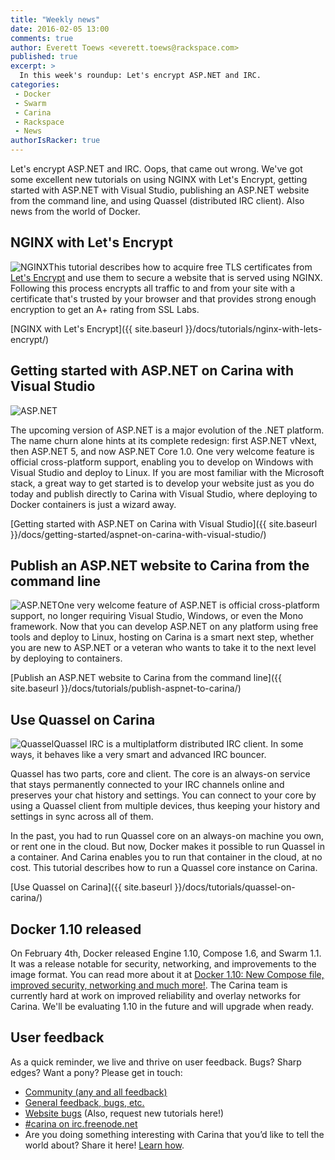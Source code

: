 ```yaml
---
title: "Weekly news"
date: 2016-02-05 13:00
comments: true
author: Everett Toews <everett.toews@rackspace.com>
published: true
excerpt: >
  In this week's roundup: Let's encrypt ASP.NET and IRC.
categories:
 - Docker
 - Swarm
 - Carina
 - Rackspace
 - News
authorIsRacker: true
---
```


Let's encrypt ASP.NET and IRC. Oops, that came out wrong. We've got some excellent new tutorials on using NGINX with Let's Encrypt, getting started with ASP.NET with Visual Studio, publishing an ASP.NET website from the command line, and using Quassel (distributed IRC client). Also news from the world of Docker.

## NGINX with Let's Encrypt

<img class="right" src="{% asset_path weekly-news/nginx.svg %}" alt="NGINX"/>This tutorial describes how to acquire free TLS certificates from [Let's Encrypt](https://letsencrypt.org/) and use them to secure a website that is served using NGINX. Following this process encrypts all traffic to and from your site with a certificate that's trusted by your browser and that provides strong enough encryption to get an A+ rating from SSL Labs.

[NGINX with Let's Encrypt]({{ site.baseurl }}/docs/tutorials/nginx-with-lets-encrypt/)

## Getting started with ASP.NET on Carina with Visual Studio

<img style="max-height: 200px; width: auto;" src="{% asset_path publish-aspnet-to-carina-with-visual-studio/carina-and-visual-studio.png %}" alt="ASP.NET"/>

The upcoming version of ASP.NET is a major evolution of the .NET platform. The name churn alone hints at its complete redesign: first ASP.NET vNext, then ASP.NET 5, and now ASP.NET Core 1.0. One very welcome feature is official cross-platform support, enabling you to develop on Windows with Visual Studio and deploy to Linux. If you are most familiar with the Microsoft stack, a great way to get started is to develop your website just as you do today and publish directly to Carina with Visual Studio, where deploying to Docker containers is just a wizard away.

[Getting started with ASP.NET on Carina with Visual Studio]({{ site.baseurl }}/docs/getting-started/aspnet-on-carina-with-visual-studio/)

## Publish an ASP.NET website to Carina from the command line

<img class="right" style="max-height: 200px; width: auto;" src="{% asset_path publish-aspnet-to-carina/aspnet-powered-by-carina.png %}" alt="ASP.NET"/>One very welcome feature of ASP.NET is official cross-platform support, no longer requiring Visual Studio, Windows, or even the Mono framework. Now that you can develop ASP.NET on any platform using free tools and deploy to Linux, hosting on Carina is a smart next step, whether you are new to ASP.NET or a veteran who wants to take it to the next level by deploying to containers.

[Publish an ASP.NET website to Carina from the command line]({{ site.baseurl }}/docs/tutorials/publish-aspnet-to-carina/)

## Use Quassel on Carina

<img class="left" src="{% asset_path weekly-news/quassel.png %}" alt="Quassel"/>Quassel IRC is a multiplatform distributed IRC client. In some ways, it behaves like a very smart and advanced IRC bouncer.

Quassel has two parts, core and client. The core is an always-on service that stays permanently connected to your IRC channels online and preserves your chat history and settings. You can connect to your core by using a Quassel client from multiple devices, thus keeping your history and settings in sync across all of them.

In the past, you had to run Quassel core on an always-on machine you own, or rent one in the cloud. But now, Docker makes it possible to run Quassel in a container. And Carina enables you to run that container in the cloud, at no cost. This tutorial describes how to run a Quassel core instance on Carina.

[Use Quassel on Carina]({{ site.baseurl }}/docs/tutorials/quassel-on-carina/)

## Docker 1.10 released

On February 4th, Docker released Engine 1.10, Compose 1.6, and Swarm 1.1. It was a release notable for security, networking, and improvements to the image format. You can read more about it at [Docker 1.10: New Compose file, improved security, networking and much more!](http://blog.docker.com/2016/02/docker-1-10/). The Carina team is currently hard at work on improved reliability and overlay networks for Carina. We'll be evaluating 1.10 in the future and will upgrade when ready.

## User feedback

As a quick reminder, we live and thrive on user feedback. Bugs? Sharp edges? Want a pony? Please get in touch:

* [Community (any and all feedback)](https://community.getcarina.com/)
* [General feedback, bugs, etc.](https://github.com/getcarina/feedback)
* [Website bugs](https://github.com/getcarina/getcarina.com/issues) (Also, request new tutorials here!)
* [#carina on irc.freenode.net](https://botbot.me/freenode/carina/)
* Are you doing something interesting with Carina that you’d like to tell the world about? Share it here! <a href="https://github.com/getcarina/getcarina.com/blob/master/CONTRIBUTING.md">Learn how</a>.
